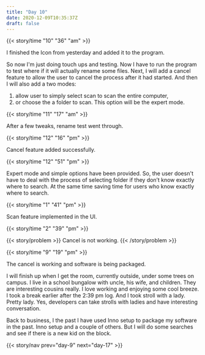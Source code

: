 ```yaml
---
title: "Day 10"
date: 2020-12-09T10:35:37Z
draft: false
---
```

<!-- last stop -->
{{< story/time "10" "36" "am" >}}

I finished the Icon from yesterday and added it to the program.

So now I'm just doing touch ups and testing. Now I have to run the program to test where if it will actually rename some files.  Next, I will add a cancel feature to allow the user to cancel the process after it had started. And then I will also add a two modes: 
1. allow user to simply select scan to scan the entire computer, 
2. or choose the a folder to scan. This option will be the expert mode.   <!--more-->

{{< story/time "11" "17" "am" >}}

After a few tweaks, rename test went through. 

{{< story/time "12" "16" "pm" >}}

Cancel feature added successfully. 

{{< story/time "12" "51" "pm" >}}

Expert mode and simple options have been provided. So, the user doesn't have to deal with the process of selecting folder if they don’t know exactly where to search. At the same time saving time for users who know exactly where to search. 

{{< story/time "1" "41" "pm" >}}

Scan feature implemented in the UI. 

{{< story/time "2" "39" "pm" >}}

{{< story/problem >}} Cancel is not working. {{< /story/problem >}}

{{< story/time "9" "19" "pm" >}}

The cancel is working and software is being packaged. 

I will finish up when I get the room, currently outside, under some trees on campus. I live in a school bungalow with uncle, his wife, and children. They are interesting cousins really. I love working and enjoying some cool breeze.  
I took a break earlier after the 2:39 pm log. And I took stroll with a lady. Pretty lady. Yes, developers can take strolls with ladies and have interesting conversation. 

Back to business, I the past I have used Inno setup to package my software in the past. Inno setup and a couple of others. But I will do some searches and see if there is a new kid on the block. 

{{< story/nav prev="day-9" next="day-17" >}}
